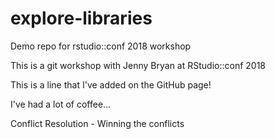# explore-libraries
Demo repo for rstudio::conf 2018 workshop

This is a git workshop with Jenny Bryan at RStudio::conf 2018

This is a line that I've added on the GitHub page!

I've had a lot of coffee...

Conflict Resolution - Winning the conflicts
